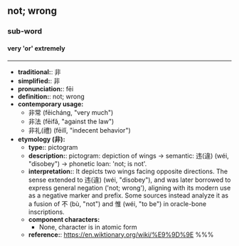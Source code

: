 ## not; wrong
### sub-word
#### very 'or' extremely
---
- **traditional:**: 非
- **simplified:**: 非
- **pronunciation:**: fēi
- **definition:**: not; wrong
- **contemporary usage:**
  - 非常 (fēicháng, "very much")
  - 非法 (fēifǎ, "against the law")
  - 非礼(禮) (fēilǐ, "indecent behavior")
- **etymology (非):**
  - **type:**: pictogram
  - **description:**: pictogram: depiction of wings → semantic: 违(違) (wéi, "disobey") → phonetic loan: 'not; is not'.
  - **interpretation:**: It depicts two wings facing opposite directions. The sense extended to 违(違) (wéi, "disobey"), and was later borrowed to express general negation ('not; wrong'), aligning with its modern use as a negative marker and prefix. Some sources instead analyze it as a fusion of 不 (bù, "not") and 惟 (wéi, "to be") in oracle-bone inscriptions.
  - **component characters:**
    - None, character is in atomic form
  - **reference:**: https://en.wiktionary.org/wiki/%E9%9D%9E
%%%